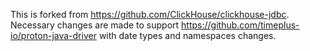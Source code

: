 This is forked from https://github.com/ClickHouse/clickhouse-jdbc. Necessary changes are made to support https://github.com/timeplus-io/proton-java-driver with date types and namespaces changes.
